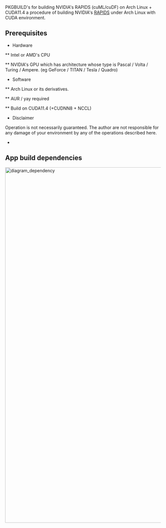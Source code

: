 PKGBUILD's for building NVIDIA's RAPIDS (cuML/cuDF) on Arch Linux + CUDA11.4
a  procedure of building NVIDIA's [RAPIDS](https://rapids.ai/) under Arch Linux with CUDA environment.

## Prerequisites
* Hardware

** Intel or AMD's CPU

** NVIDIA's GPU which has architecture whose type is Pascal / Volta / Turing / Ampere. (eg GeForce / TITAN / Tesla / Quadro)

* Software

** Arch Linux or its derivatives.

** AUR / yay required

** Build on CUDA11.4 (+CUDNN8 + NCCL)

* Disclaimer

Operation is not necessarily guaranteed. The author are not responsible for any damage of your environment by any of the operations described here.

* 

## App build dependencies

 <img width="1146" alt="diagram_dependency" src="https://user-images.githubusercontent.com/22126980/130342511-ec89579a-e0d5-4c67-90cf-179df10033a2.png">

